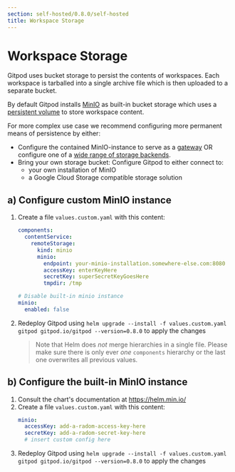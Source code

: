 ```yaml
---
section: self-hosted/0.8.0/self-hosted
title: Workspace Storage
---
```


<script context="module">
  export const prerender = true;
</script>

# Workspace Storage

Gitpod uses bucket storage to persist the contents of workspaces. Each workspace is tarballed into a single archive file which is then uploaded to a separate bucket.

By default Gitpod installs [MinIO](https://min.io/) as built-in bucket storage which uses a [persistent volume](https://kubernetes.io/docs/concepts/storage/persistent-volumes/) to store workspace content.

For more complex use case we recommend configuring more permanent means of persistence by either:

- Configure the contained MinIO-instance to serve as a [gateway](https://github.com/minio/minio/tree/master/docs/gateway) OR configure one of a [wide range of storage backends](https://kubernetes.io/docs/concepts/storage/persistent-volumes/#types-of-persistent-volumes).
- Bring your own storage bucket: Configure Gitpod to either connect to:
  - your own installation of MinIO
  - a Google Cloud Storage compatible storage solution

## a) Configure custom MinIO instance

1.  Create a file `values.custom.yaml` with this content:

    ```yaml
    components:
      contentService:
        remoteStorage:
          kind: minio
          minio:
            endpoint: your-minio-installation.somewhere-else.com:8080
            accessKey: enterKeyHere
            secretKey: superSecretKeyGoesHere
            tmpdir: /tmp

    # Disable built-in minio instance
    minio:
      enabled: false
    ```

2.  Redeploy Gitpod using `helm upgrade --install -f values.custom.yaml gitpod gitpod.io/gitpod --version=0.8.0` to apply the changes

    > Note that Helm does _not_ merge hierarchies in a single file. Please make sure there is only ever _one_ `components` hierarchy or the last one overwrites all previous values.

## b) Configure the built-in MinIO instance

1.  Consult the chart's documentation at https://helm.min.io/
2.  Create a file `values.custom.yaml` with this content:
    ```yaml
    minio:
      accessKey: add-a-radom-access-key-here
      secretKey: add-a-radom-secret-key-here
      # insert custom config here
    ```
3.  Redeploy Gitpod using `helm upgrade --install -f values.custom.yaml gitpod gitpod.io/gitpod --version=0.8.0` to apply the changes
